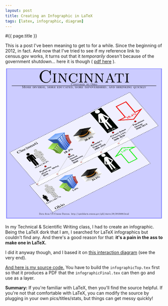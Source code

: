 ```yaml
---
layout: post
title: Creating an Infographic in LaTeX
tags: [latex, infographic, diagram]
---
```

#{{ page.title }}

This is a post I've been meaning to get to for a while.  Since the beginning of 2012, in fact.  And now that I've tried to see if my reference link to census.gov works, it turns out that it *temporarily* doesn't because of the government shutdown... here it is though ( [pdf here](/files/infographic.pdf "infographic pdf") ).

![infographic](/images/infographic.png "infographic")

In my Technical & Scientific Writing class, I had to create an infographic.  Being the LaTeX dork that I am, I searched for LaTeX infographics but couldn't find any.  And there's a good reason for that:  **it's a pain in the ass to make one in LaTeX.**

I did it anyway though, and I based it on [this interaction diagram](http://www.texample.net/tikz/examples/interaction-diagram/ "interaction diagram") (see the very end).  

 [And here is my source code.](https://github.com/sorrell/latexInfographic)  You have to build the ``infographicTop.tex`` first so that it produces a PDF that the ``infographicFinal.tex`` can then go and use as a layer.

**Summary:** If you're familiar with LaTeX, then you'll find the source helpful.  If you're not that comfortable with LaTeX, you can modify the source by plugging in your own pics/titles/stats, but things can get messy quickly!

